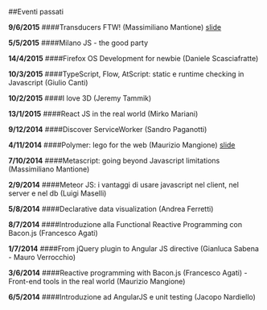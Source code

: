##Eventi passati

**9/6/2015**
####Transducers FTW! (Massimiliano Mantione) [slide](http://massimiliano-mantione.github.io/talks/MilanoJs2015Transducers/GHP/index.html#/)

**5/5/2015**
####Milano JS - the good party

**14/4/2015**
####Firefox OS Development for newbie (Daniele Scasciafratte)

**10/3/2015**
####TypeScript, Flow, AtScript: static e runtime checking in Javascript (Giulio Canti)

**10/2/2015**
####I love 3D (Jeremy Tammik)

**13/1/2015**
####React JS in the real world (Mirko Mariani)

**9/12/2014**
####Discover ServiceWorker (Sandro Paganotti)

**4/11/2014**
####Polymer: lego for the web (Maurizio Mangione) [slide](https://dl.dropboxusercontent.com/u/8168182/presentations/mijs-6-polymer/index.html)

**7/10/2014**
####Metascript: going beyond Javascript limitations (Massimiliano Mantione)

**2/9/2014**
####Meteor JS: i vantaggi di usare javascript nel client, nel server e nel db (Luigi Maselli)

**5/8/2014**
####Declarative data visualization (Andrea Ferretti) 

**8/7/2014**
####Introduzione alla Functional Reactive Programming con Bacon.js (Francesco Agati)

**1/7/2014**
####From jQuery plugin to Angular JS directive (Gianluca Sabena - Mauro Verrocchio)

**3/6/2014**
####Reactive programming with Bacon.js (Francesco Agati) - Front-end tools in the real world (Maurizio Mangione)

**6/5/2014**
####Introduzione ad AngularJS e unit testing (Jacopo Nardiello)
